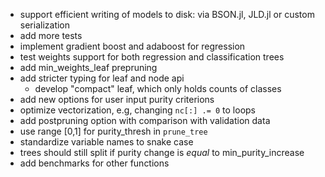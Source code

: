 * support efficient writing of models to disk: via BSON.jl, JLD.jl or custom serialization
* add more tests
* implement gradient boost and adaboost for regression
* test weights support for both regression and classification trees
* add min_weights_leaf prepruning
* add stricter typing for leaf and node api
    * develop "compact" leaf, which only holds counts of classes
* add new options for user input purity criterions
* optimize vectorization, e.g, changing `nc[:] .= 0` to loops
* add postpruning option with comparison with validation data
* use range [0,1] for purity_thresh in `prune_tree` 
* standardize variable names to snake case
* trees should still split if purity change is _equal_ to min_purity_increase
* add benchmarks for other functions
